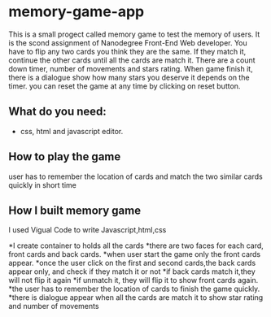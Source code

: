 # memory-game-app

This is a small progect called memory game to test the memory of users. It is the scond assignment of Nanodegree Front-End Web developer. You have to flip any two cards you think they are the same. If they match it, continue the other cards until all the cards are match it. There are a count down timer, number of movements and stars rating.  When game finish it, there is a dialogue show how many stars you deserve it depends on the timer. you can reset the game at any time by clicking on reset button.           

## What do you need:
* css, html and javascript editor.

## How to play the game
user has to remember the location of cards and match the two similar cards quickly in short time  
 
## How I built memory game
I used Vigual Code to write Javascript,html,css

*I create container to holds all the cards
*there are two faces for each card, front cards and back cards.
*when user start the game only the front cards appear.
*once the user click on the first and second cards,the back cards appear only, and check  if they match it or not
*if back cards match it,they will not flip it again 
*if unmatch it, they will flip it to show front cards again.
*the user has to remember the location of cards to finish the game quickly.
*there is dialogue appear when all the cards are match it to show star rating and number of movements   
